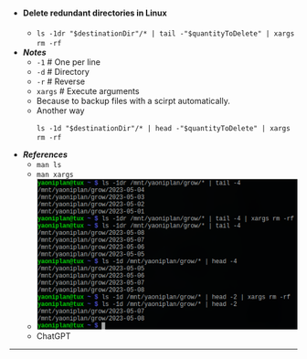 - #### Delete redundant directories in Linux
    - `ls -1dr "$destinationDir"/* | tail -"$quantityToDelete" | xargs rm -rf`
- ***Notes***
    - `-1` # One per line
    - `-d` # Directory
    - `-r` # Reverse
    - `xargs` # Execute arguments
    - Because to backup files with a scirpt automatically.
    - Another way
      ```
      ls -1d "$destinationDir"/* | head -"$quantityToDelete" | xargs rm -rf
      ```
- ***References***
    - `man ls`
    - `man xargs`
    - ![2023-05-31_10-55.png](../assets/2023-05-31_10-55.png)
    - ChatGPT
- ---
